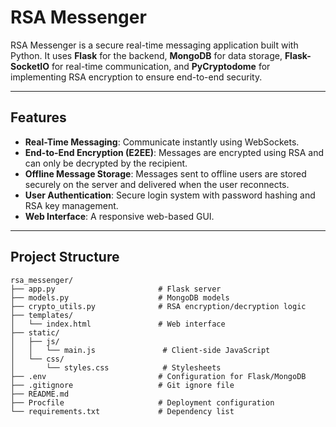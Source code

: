 # RSA Messenger

RSA Messenger is a secure real-time messaging application built with Python. It uses **Flask** for the backend, **MongoDB** for data storage, **Flask-SocketIO** for real-time communication, and **PyCryptodome** for implementing RSA encryption to ensure end-to-end security.

---

## Features

- **Real-Time Messaging**: Communicate instantly using WebSockets.
- **End-to-End Encryption (E2EE)**: Messages are encrypted using RSA and can only be decrypted by the recipient.
- **Offline Message Storage**: Messages sent to offline users are stored securely on the server and delivered when the user reconnects.
- **User Authentication**: Secure login system with password hashing and RSA key management.
- **Web Interface**: A responsive web-based GUI.

---

## Project Structure

```plaintext
rsa_messenger/
├── app.py                       # Flask server
├── models.py                    # MongoDB models
├── crypto_utils.py              # RSA encryption/decryption logic
├── templates/
│   └── index.html               # Web interface
├── static/
│   ├── js/
│   │   └── main.js               # Client-side JavaScript
│   └── css/
│       └── styles.css            # Stylesheets
├── .env                         # Configuration for Flask/MongoDB
├── .gitignore                   # Git ignore file
├── README.md
├── Procfile                     # Deployment configuration
└── requirements.txt             # Dependency list